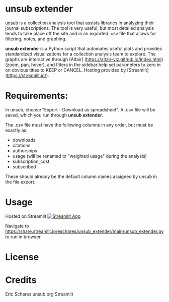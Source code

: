 # unsub extender

[unsub](http://unsub.org) is a collection analysis tool that assists libraries in analyzing their journal subscriptions.
The tool is very useful, but most detailed analysis tends to take place off the site and in an exported .csv file that allows for filtering, notes, and graphing.

**unsub extender** is a Python script that automates useful plots and provides standardized visualizations for a collection analysis team to explore.
The graphs are interactive through [Altair] (https://altair-viz.github.io/index.html) (zoom, pan, hover), and filters in the sidebar help set parameters to zero in on obvious titles to KEEP or CANCEL.
Hosting provided by [Streamlit] (https://streamlit.io/).

# Requirements:
In unsub, choose "Export - Download as spreadsheet".  A .csv file will be saved, which you run through **unsub extender.**

The .csv file must have the following columns in any order, but must be exactly as:
* downloads
* citations
* authorships
* usage (will be renamed to "weighted usage" during the analysis)
* subscription_cost
* subscribed

These should already be the default column names assigned by unsub in the file export.

# Usage
Hosted on Streamlit
[![Streamlit App](https://static.streamlit.io/badges/streamlit_badge_black_white.svg)](https://share.streamlit.io/eschares/unsub_extender/unsub_extender/)

Navigate to https://share.streamlit.io/eschares/unsub_extender/main/unsub_extender.py to run in browser

# License


# Credits
Eric Schares
unsub.org
Streamlit
